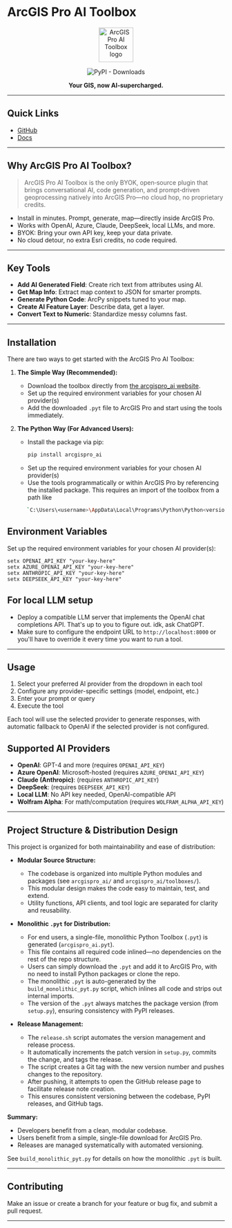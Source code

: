 # ArcGIS Pro AI Toolbox

<p align="center">
  <img src="docs/logo.png" alt="ArcGIS Pro AI Toolbox logo" height="80"/>
</p>

<p align="center">
  <img src="https://img.shields.io/pypi/dw/arcgispro_ai" alt="PyPI - Downloads">
</p>

<p align="center">
  <b>Your GIS, now AI‑supercharged.</b>
</p>

---

## Quick Links
- [GitHub](https://github.com/danmaps/arcgispro-ai-toolbox)
- [Docs](https://danmaps.github.io/arcgispro_ai/)

---

## Why ArcGIS Pro AI Toolbox?

<blockquote>
ArcGIS Pro AI Toolbox is the only BYOK, open‑source plugin that brings conversational AI, code generation, and prompt‑driven geoprocessing natively into ArcGIS Pro—no cloud hop, no proprietary credits.
</blockquote>

- Install in minutes. Prompt, generate, map—directly inside ArcGIS Pro.
- Works with OpenAI, Azure, Claude, DeepSeek, local LLMs, and more.
- BYOK: Bring your own API key, keep your data private.
- No cloud detour, no extra Esri credits, no code required.

---

## Key Tools

- <b>Add AI Generated Field</b>: Create rich text from attributes using AI.
- <b>Get Map Info</b>: Extract map context to JSON for smarter prompts.
- <b>Generate Python Code</b>: ArcPy snippets tuned to your map.
- <b>Create AI Feature Layer</b>: Describe data, get a layer.
- <b>Convert Text to Numeric</b>: Standardize messy columns fast.

---

## Installation

There are two ways to get started with the ArcGIS Pro AI Toolbox:

1. **The Simple Way (Recommended):**
   - Download the toolbox directly from [the arcgispro_ai website](https://danmaps.github.io/arcgispro_ai).
   - Set up the required environment variables for your chosen AI provider(s)
   - Add the downloaded `.pyt` file to ArcGIS Pro and start using the tools immediately.

2. **The Python Way (For Advanced Users):**
   - Install the package via pip:
     ```bash
     pip install arcgispro_ai
     ```
   - Set up the required environment variables for your chosen AI provider(s)
   - Use the tools programmatically or within ArcGIS Pro by referencing the installed package. This requires an import of the toolbox from a path like
   ```bash
      `C:\Users\<username>\AppData\Local\Programs\Python\Python<version>\Lib\site-packages\arcgispro_ai\toolboxes
   ```

## Environment Variables

Set up the required environment variables for your chosen AI provider(s):

   ```batch
   setx OPENAI_API_KEY "your-key-here"
   setx AZURE_OPENAI_API_KEY "your-key-here"
   setx ANTHROPIC_API_KEY "your-key-here"
   setx DEEPSEEK_API_KEY "your-key-here"
   ```

## For local LLM setup

- Deploy a compatible LLM server that implements the OpenAI chat completions API. That's up to you to figure out. idk, ask ChatGPT.
- Make sure to configure the endpoint URL to `http://localhost:8000` or you'll have to override it every time you want to run a tool.

---

## Usage

1. Select your preferred AI provider from the dropdown in each tool
2. Configure any provider-specific settings (model, endpoint, etc.)
3. Enter your prompt or query
4. Execute the tool

Each tool will use the selected provider to generate responses, with automatic fallback to OpenAI if the selected provider is not configured.

## Supported AI Providers

- <b>OpenAI</b>: GPT-4 and more (requires `OPENAI_API_KEY`)
- <b>Azure OpenAI</b>: Microsoft-hosted (requires `AZURE_OPENAI_API_KEY`)
- <b>Claude (Anthropic)</b>: (requires `ANTHROPIC_API_KEY`)
- <b>DeepSeek</b>: (requires `DEEPSEEK_API_KEY`)
- <b>Local LLM</b>: No API key needed, OpenAI-compatible API
- <b>Wolfram Alpha</b>: For math/computation (requires `WOLFRAM_ALPHA_API_KEY`)

---

## Project Structure & Distribution Design

This project is organized for both maintainability and ease of distribution:

- **Modular Source Structure:**
  - The codebase is organized into multiple Python modules and packages (see `arcgispro_ai/` and `arcgispro_ai/toolboxes/`).
  - This modular design makes the code easy to maintain, test, and extend.
  - Utility functions, API clients, and tool logic are separated for clarity and reusability.

- **Monolithic `.pyt` for Distribution:**
  - For end users, a single-file, monolithic Python Toolbox (`.pyt`) is generated (`arcgispro_ai.pyt`).
  - This file contains all required code inlined—no dependencies on the rest of the repo structure.
  - Users can simply download the `.pyt` and add it to ArcGIS Pro, with no need to install Python packages or clone the repo.
  - The monolithic `.pyt` is auto-generated by the `build_monolithic_pyt.py` script, which inlines all code and strips out internal imports.
  - The version of the `.pyt` always matches the package version (from `setup.py`), ensuring consistency with PyPI releases.

- **Release Management:**
  - The `release.sh` script automates the version management and release process.
  - It automatically increments the patch version in `setup.py`, commits the change, and tags the release.
  - The script creates a Git tag with the new version number and pushes changes to the repository.
  - After pushing, it attempts to open the GitHub release page to facilitate release note creation.
  - This ensures consistent versioning between the codebase, PyPI releases, and GitHub tags.

**Summary:**

- Developers benefit from a clean, modular codebase.
- Users benefit from a simple, single-file download for ArcGIS Pro.
- Releases are managed systematically with automated versioning.

See `build_monolithic_pyt.py` for details on how the monolithic `.pyt` is built.

---

## Contributing

Make an issue or create a branch for your feature or bug fix, and submit a pull request.

---

